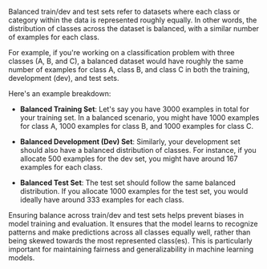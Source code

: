 Balanced train/dev and test sets refer to datasets where each class or category within the data is represented roughly equally. In other words, the distribution of classes across the dataset is balanced, with a similar number of examples for each class.

For example, if you're working on a classification problem with three classes (A, B, and C), a balanced dataset would have roughly the same number of examples for class A, class B, and class C in both the training, development (dev), and test sets.

Here's an example breakdown:

- **Balanced Training Set**: Let's say you have 3000 examples in total for your training set. In a balanced scenario, you might have 1000 examples for class A, 1000 examples for class B, and 1000 examples for class C.

- **Balanced Development (Dev) Set**: Similarly, your development set should also have a balanced distribution of classes. For instance, if you allocate 500 examples for the dev set, you might have around 167 examples for each class.

- **Balanced Test Set**: The test set should follow the same balanced distribution. If you allocate 1000 examples for the test set, you would ideally have around 333 examples for each class.

Ensuring balance across train/dev and test sets helps prevent biases in model training and evaluation. It ensures that the model learns to recognize patterns and make predictions across all classes equally well, rather than being skewed towards the most represented class(es). This is particularly important for maintaining fairness and generalizability in machine learning models.